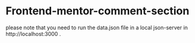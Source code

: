 # Frontend-mentor-comment-section

please note that you need to run the data.json file in a local json-server in 
http://localhost:3000 .
